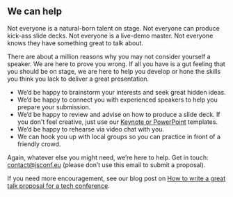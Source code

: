 ## We can help

Not everyone is a natural-born talent on stage. Not everyone can produce kick-ass slide decks. Not everyone is a live-demo master. Not everyone knows they have something great to talk about.

There are about a million reasons why you may not consider yourself a speaker. We are here to prove you wrong. If all you have is a gut feeling that you should be on stage, we are here to help you develop or hone the skills you think you lack to deliver a great presentation.

* We’d be happy to brainstorm your interests and seek great hidden ideas.
* We’d be happy to connect you with experienced speakers to help you prepare your submission.
* We’d be happy to review and advise on how to produce a slide deck. If you don't feel creative, just use our [Keynote or PowerPoint](https://github.com/jsconf/presentation-templates/downloads) templates.
* We’d be happy to rehearse via video chat with you.
* We can hook you up with local groups so you can practice in front of a friendly crowd.

Again, whatever else you might need, we’re here to help. Get in touch: [contact@jsconf.eu](mailto:contact@jsconf.eu ) (please don’t use this email to submit a proposal).

If you need more encouragement, see our blog post on [How to write a great talk proposal for a tech conference](http://blog.cssconf.eu/2014/06/12/how-to-write-a-great-talk-proposal-for-a-tech/).
